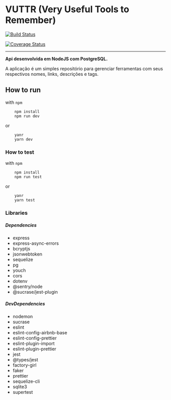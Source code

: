 # VUTTR (Very Useful Tools to Remember)

[![Build Status](https://travis-ci.org/romulo94/vuttr-api.svg?branch=develop)](https://travis-ci.org/romulo94/vuttr-api)

[![Coverage Status](https://coveralls.io/repos/github/romulo94/vuttr-api/badge.svg?branch=develop)](https://coveralls.io/github/romulo94/vuttr-api?branch=develop)

---

**Api desenvolvida em NodeJS com PostgreSQL.**

A aplicação é um simples repositório para gerenciar ferramentas com seus respectivos nomes, links, descrições e tags.

## How to run

with `npm`

```console(javascript)
    npm install
    npm run dev
```

or

```console(javascript)
    yanr
    yarn dev
```

### How to test

with `npm`

```console(javascript)
    npm install
    npm run test
```

or

```console(javascript)
    yanr
    yarn test
```

### Libraries

##### Dependencies

- express
- express-async-errors
- bcryptjs
- jsonwebtoken
- sequelize
- pg
- youch
- cors
- dotenv
- @sentry/node
- @sucrase/jest-plugin

##### DevDependencies

- nodemon
- sucrase
- eslint
- eslint-config-airbnb-base
- eslint-config-prettier
- eslint-plugin-import
- eslint-plugin-prettier
- jest
- @types/jest
- factory-girl
- faker
- prettier
- sequelize-cli
- sqlite3
- supertest
